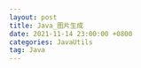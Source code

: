 ```yaml
---
layout: post
title: Java_图片生成
date: 2021-11-14 23:00:00 +0800
categories: JavaUtils
tag: Java
---
```


